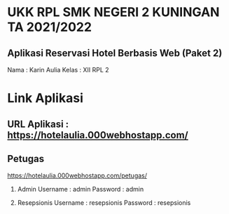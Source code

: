 # UKK RPL SMK NEGERI 2 KUNINGAN TA 2021/2022

## Aplikasi Reservasi Hotel Berbasis Web (Paket 2)

Nama      : Karin Aulia
Kelas     : XII RPL 2


# Link Aplikasi

## URL Aplikasi     : https://hotelaulia.000webhostapp.com/
## Petugas
https://hotelaulia.000webhostapp.com/petugas/

1. Admin
Username      : admin
Password      : admin

2. Resepsionis
Username      : resepsionis
Password      : resepsionis

